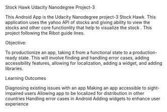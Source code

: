 Stock Hawk Udacity Nanodegree Project-3

This Android App is the Udacity Nanodegree project-3 Stock Hawk. This application uses the yahoo API of stocks and giving ability to view the stocks and other core functionlity that help to visualize the stock . This project following the Ribot guide lines.

Objective:

To productionize an app, taking it from a functional state to a production-ready state. This will involve finding and handling error cases, adding accessibility features, allowing for localization, adding a widget, and adding libraries.

Learning Outcomes

Diagnosing existing issues with an app
Making an app accessible to sight-impaired users
Allowing app to be localized for distribution in other countries
Handling error cases in Android
Adding widgets to enhance user experience
